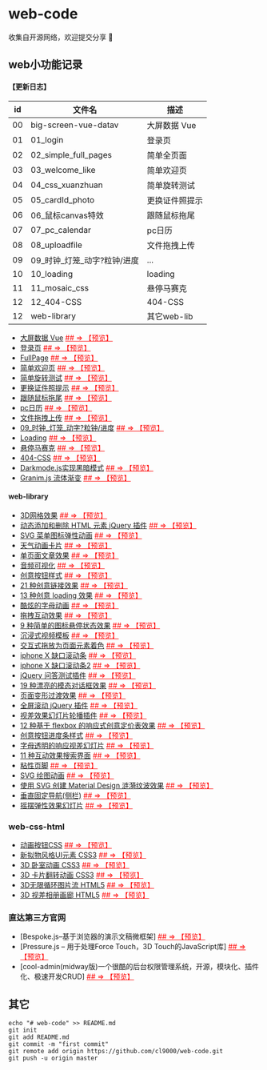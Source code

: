 # web-code

收集自开源网络，欢迎提交分享 🎉

## web小功能记录

#### 【更新日志】

| id | 文件名 | 描述 |
| --- | --- | --
| 00 | big-screen-vue-datav | 大屏数据 Vue|
| 01 | 01_login | 登录页 |
| 02 | 02_simple_full_pages | 简单全页面 |
| 03 | 03_welcome_like | 简单欢迎页 |
| 04 | 04_css_xuanzhuan | 简单旋转测试 |
| 05 | 05_cardId_photo | 更换证件照提示 |
| 06 | 06_鼠标canvas特效 | 跟随鼠标拖尾 |
| 07 | 07_pc_calendar | pc日历 |
| 08 | 08_uploadfile | 文件拖拽上传 |
| 09 | 09_时钟_灯笼_动字?粒钟/进度 | ... |
| 10 | 10_loading | loading |
| 11 | 11_mosaic_css | 悬停马赛克 |
| 12 | 12_404-CSS | 404-CSS |
| 12 | web-library | 其它web-lib |



* [大屏数据 Vue](big-screen-vue-datav ) <a style="color: red" href="http://cl9000.gitee.io/web-code/big-screen-vue-datav/dist/"> ## => 【预览】</a>
* [登录页](01_login) <a style="color: red" href="http://cl9000.gitee.io/web-code/01_login/"> ## => 【预览】</a>
* [FullPage](02_simple_full_pages) <a style="color: red" href="http://cl9000.gitee.io/web-code/02_simple_full_pages/"> ## => 【预览】</a>
* [简单欢迎页](03_welcome_like) <a style="color: red" href="http://cl9000.gitee.io/web-code/03_welcome_like/"> ## => 【预览】</a>
* [简单旋转测试](04_css_xuanzhuan) <a style="color: red" href="http://cl9000.gitee.io/web-code/04_css_xuanzhuan/"> ## => 【预览】</a>
* [更换证件照提示](05_cardId_photo) <a style="color: red" href="http://cl9000.gitee.io/web-code/05_cardId_photo/"> ## => 【预览】</a>
* [跟随鼠标拖尾](06_鼠标canvas特效) <a style="color: red" href="http://cl9000.gitee.io/web-code/06_鼠标canvas特效/"> ## => 【预览】</a>
* [pc日历](07_pc_calendar) <a style="color: red" href="http://cl9000.gitee.io/web-code/07_pc_calendar/"> ## => 【预览】</a>
* [文件拖拽上传](08_uploadfile) <a style="color: red" href="http://cl9000.gitee.io/web-code/08_uploadfile/"> ## => 【预览】</a>
* [09_时钟_灯笼_动字?粒钟/进度](09_时钟_灯笼_动字?粒钟/进度) <a style="color: red" href="http://cl9000.gitee.io/web-code/web-library/3DGridEffect/"> ## => 【预览】</a>
* [Loading](10_loading) <a style="color: red" href="http://cl9000.gitee.io/web-code/10_loading/"> ## => 【预览】</a>
* [悬停马赛克](11_mosaic_css) <a style="color: red" href="http://cl9000.gitee.io/web-code/11_mosaic_css/"> ## => 【预览】</a>
* [404-CSS](12_404-CSS) <a style="color: red" href="http://cl9000.gitee.io/web-code/12_404-CSS/"> ## => 【预览】</a>
* [Darkmode.js实现黑暗模式](13_darkmodejs) <a style="color: red" href="http://cl9000.gitee.io/web-code/13_darkmodejs/"> ## => 【预览】</a>
* [Granim.js 流体渐变](granim.js) <a style="color: red" href="https://sarcadass.github.io/granim.js/"> ## => 【预览】</a>

#### web-library
* [3D网格效果](web-library/3DGridEffect) <a style="color: red" href="http://cl9000.gitee.io/web-code/web-library/3DGridEffect/"> ## => 【预览】</a>
* [动态添加和删除 HTML 元素 jQuery 插件](web-library/addel) <a style="color: red" href="http://cl9000.gitee.io/web-code/web-library/addel/"> ## => 【预览】</a>
* [SVG 菜单图标弹性动画](web-library/AnimatedMenuIcon) <a style="color: red" href="http://cl9000.gitee.io/web-code/web-library/AnimatedMenuIcon/"> ## => 【预览】</a>
* [天气动画卡片](web-library/AnimatedWeatherCards) <a style="color: red" href="http://cl9000.gitee.io/web-code/web-library/AnimatedWeatherCards/"> ## => 【预览】</a>
* [单页面文章效果](web-library/ArticleIntroEffects) <a style="color: red" href="http://cl9000.gitee.io/web-code/web-library/ArticleIntroEffects/"> ## => 【预览】</a>
* [音频可视化](web-library/AudioVisualizers) <a style="color: red" href="http://cl9000.gitee.io/web-code/web-library/AudioVisualizers/"> ## => 【预览】</a>
* [创意按钮样式](web-library/CreativeButtons) <a style="color: red" href="http://cl9000.gitee.io/web-code/web-library/CreativeButtons/"> ## => 【预览】</a>
* [21 种创意链接效果](web-library/CreativeLinkEffects) <a style="color: red" href="http://cl9000.gitee.io/web-code/web-library/CreativeLinkEffects/"> ## => 【预览】</a>
* [13 种创意 loading 效果](web-library/CreativeLoadingEffects) <a style="color: red" href="http://cl9000.gitee.io/web-code/web-library/CreativeLoadingEffects/"> ## => 【预览】</a>
* [酷炫的字母动画](web-library/DecorativeLetterAnimations) <a style="color: red" href="http://cl9000.gitee.io/web-code/web-library/DecorativeLetterAnimations/"> ## => 【预览】</a>
* [拖拽互动效果](web-library/DragDropInteractions) <a style="color: red" href="http://cl9000.gitee.io/web-code/web-library/DragDropInteractions/"> ## => 【预览】</a>
* [9 种简单的图标悬停状态效果](web-library/IconHoverEffects) <a style="color: red" href="http://cl9000.gitee.io/web-code/web-library/IconHoverEffects/"> ## => 【预览】</a>
* [沉浸式视频模板](web-library/immersive-video-template) <a style="color: red" href="http://cl9000.gitee.io/web-code/web-library/immersive-video-template/"> ## => 【预览】</a>
* [交互式拖放为页面元素着色](web-library/InteractiveColoringConcept) <a style="color: red" href="http://cl9000.gitee.io/web-code/web-library/InteractiveColoringConcept/"> ## => 【预览】</a>
* [iphone X 缺口滚动条](web-library/iphone-notch-scroll) <a style="color: red" href="http://cl9000.gitee.io/web-code/web-library/iphone-notch-scroll/"> ## => 【预览】</a>
* [iphone X 缺口滚动条2](web-library/iphone-notch-scroll-2) <a style="color: red" href="http://cl9000.gitee.io/web-code/web-library/iphone-notch-scroll-2/"> ## => 【预览】</a>
* [jQuery 问答测试插件](web-library/jQuery-Quiz) <a style="color: red" href="http://cl9000.gitee.io/web-code/web-library/jQuery-Quiz/"> ## => 【预览】</a>
* [19 种漂亮的模态对话框效果](web-library/ModalWindowEffects) <a style="color: red" href="http://cl9000.gitee.io/web-code/web-library/ModalWindowEffects/"> ## => 【预览】</a>
* [页面变形过渡效果](web-library/MorphingPageTransition) <a style="color: red" href="http://cl9000.gitee.io/web-code/web-library/MorphingPageTransition/"> ## => 【预览】</a>
* [全屏滚动 jQuery 插件](web-library/pagePiling.js) <a style="color: red" href="http://cl9000.gitee.io/web-code/web-library/pagePiling.js/"> ## => 【预览】</a>
* [视差效果幻灯片轮播插件](web-library/parallax-Flickity) <a style="color: red" href="http://cl9000.gitee.io/web-code/web-library/parallax-Flickity/"> ## => 【预览】</a>
* [12 种基于 flexbox 的响应式创意定价表效果](web-library/PricingTablesInspiration) <a style="color: red" href="http://cl9000.gitee.io/web-code/web-library/PricingTablesInspiration/"> ## => 【预览】</a>
* [创意按钮进度条样式](web-library/ProgressButtonStyles) <a style="color: red" href="http://cl9000.gitee.io/web-code/web-library/ProgressButtonStyles/"> ## => 【预览】</a>
* [字母透明的响应视差幻灯片](web-library/ResponsiveParallaxDrag-Slider) <a style="color: red" href="http://cl9000.gitee.io/web-code/web-library/ResponsiveParallaxDrag-Slider/"> ## => 【预览】</a>
* [11 种互动效果搜索界面](web-library/SearchUIEffects) <a style="color: red" href="http://cl9000.gitee.io/web-code/web-library/SearchUIEffects/"> ## => 【预览】</a>
* [粘性页脚](web-library/sticky-footers) <a style="color: red" href="http://cl9000.gitee.io/web-code/web-library/sticky-footers/"> ## => 【预览】</a>
* [SVG 绘图动画](web-library/SVGDrawingAnimation) <a style="color: red" href="http://cl9000.gitee.io/web-code/web-library/SVGDrawingAnimation/"> ## => 【预览】</a>
* [使用 SVG 创建 Material Design 涟漪纹波效果](web-library/svgripples) <a style="color: red" href="http://cl9000.gitee.io/web-code/web-library/svgripples/"> ## => 【预览】</a>
* [垂直固定导航(侧栏)](web-library/vertical-fixed-navigation) <a style="color: red" href="http://cl9000.gitee.io/web-code/web-library/vertical-fixed-navigation/"> ## => 【预览】</a>
* [摇摆弹性效果幻灯片](web-library/WobblySlideshowEffect) <a style="color: red" href="http://cl9000.gitee.io/web-code/web-library/WobblySlideshowEffect/"> ## => 【预览】</a>

### web-css-html
* [动画按钮CSS](web-css-html/css3-animated-buttons) <a style="color: red" href="http://cl9000.gitee.io/web-code/web-css-html/css3-animated-buttons/"> ## => 【预览】</a>
* [新拟物风格UI元素 CSS3](web-css-html/css3-neumorphic-elements) <a style="color: red" href="http://cl9000.gitee.io/web-code/web-css-html/css3-neumorphic-elements/"> ## => 【预览】</a>
* [3D 卧室动画 CSS3](web-css-html/css3-3d-bedroom) <a style="color: red" href="http://cl9000.gitee.io/web-code/web-css-html/css3-3d-bedroom/"> ## => 【预览】</a>
* [3D 卡片翻转动画 CSS3](web-css-html/css3-3d-card-rotate) <a style="color: red" href="http://cl9000.gitee.io/web-code/web-css-html/css3-3d-card-rotate/"> ## => 【预览】</a>
* [3D无限循环图片流 HTML5](web-css-html/html5-3d-infinite-flow) <a style="color: red" href="http://cl9000.gitee.io/web-code/web-css-html/html5-3d-infinite-flow/"> ## => 【预览】</a>
* [3D 视差相册画廊 HTML5](web-css-html/html5-3d-parallax-photos) <a style="color: red" href="http://cl9000.gitee.io/web-code/web-css-html/html5-3d-parallax-photos/"> ## => 【预览】</a>





### 直达第三方官网
* [Bespoke.js–基于浏览器的演示文稿微框架] <a style="color: red" href="http://markdalgleish.com/projects/bespoke.js/"> ## => 【预览】</a>
* [Pressure.js – 用于处理Force Touch，3D Touch的JavaScript库] <a style="color: red" href="https://pressurejs.com/"> ## => 【预览】</a> 
* [cool-admin(midway版)一个很酷的后台权限管理系统，开源，模块化、插件化、极速开发CRUD] <a style="color: red" href="https://gitee.com/cl9000/cool-admin-midway"> ## => 【预览】</a> 





## 其它
```
echo "# web-code" >> README.md
git init
git add README.md
git commit -m "first commit"
git remote add origin https://github.com/cl9000/web-code.git
git push -u origin master
```
